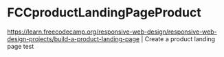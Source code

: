 # FCCproductLandingPageProduct
https://learn.freecodecamp.org/responsive-web-design/responsive-web-design-projects/build-a-product-landing-page | Create a product landing page
test